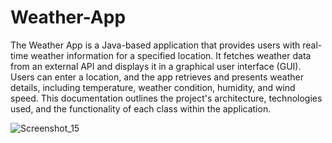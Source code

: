 # Weather-App

The Weather App is a Java-based application that provides users with real-time weather information for a specified location. It fetches weather data from an external API and displays it in a graphical user interface (GUI). Users can enter a location, and the app retrieves and presents weather details, including temperature, weather condition, humidity, and wind speed. This documentation outlines the project's architecture, technologies used, and the functionality of each class within the application.

![Screenshot_15](https://github.com/it21119026/Weather-App/assets/90252296/53f6770e-0429-47dc-bef5-b0dea9690fe7)
